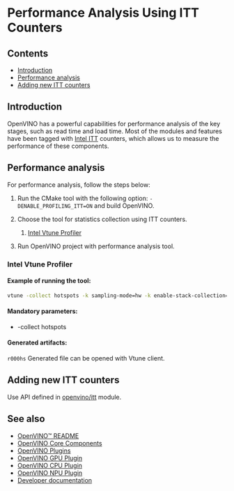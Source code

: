 # Performance Analysis Using ITT Counters

## Contents

- [Introduction](#introduction)
- [Performance analysis](#performance-analysis)
- [Adding new ITT counters](#adding-new-itt-counters)

## Introduction

OpenVINO has a powerful capabilities for performance analysis of the key stages, such as read time and load time. Most of the modules and features have been tagged with [Intel ITT](https://software.intel.com/content/www/us/en/develop/documentation/vtune-help/top/api-support/instrumentation-and-tracing-technology-apis.html) counters, which allows us to measure the performance of these components.

## Performance analysis

For performance analysis, follow the steps below:
1. Run the CMake tool with the following option: `-DENABLE_PROFILING_ITT=ON` and build OpenVINO.
2. Choose the tool for statistics collection using ITT counters.

    1. [Intel Vtune Profiler](https://software.intel.com/content/www/us/en/develop/tools/oneapi/components/vtune-profiler.html)

3. Run OpenVINO project with performance analysis tool.

### Intel Vtune Profiler

#### Example of running the tool:

```sh
vtune -collect hotspots -k sampling-mode=hw -k enable-stack-collection=true -k stack-size=0 -k sampling-interval=0.5 -- ./benchmark_app -nthreads=1 -api sync -niter 1 -nireq 1 -m ./resnet-50-pytorch/resnet-50-pytorch.xml
```

#### Mandatory parameters:
* -collect hotspots

#### Generated artifacts:
`r000hs`
Generated file can be opened with Vtune client.

## Adding new ITT counters

Use API defined in [openvino/itt](https://docs.openvinotoolkit.org/latest/itt_2include_2openvino_2itt_8hpp.html) module.

## See also

 * [OpenVINO™ README](../../README.md)
 * [OpenVINO Core Components](../README.md)
 * [OpenVINO Plugins](../plugins/README.md)
 * [OpenVINO GPU Plugin](../plugins/intel_gpu/README.md)
 * [OpenVINO CPU Plugin](../plugins/intel_cpu/README.md)
 * [OpenVINO NPU Plugin](../plugins/intel_npu/README.md)
 * [Developer documentation](../../docs/dev/index.md)
